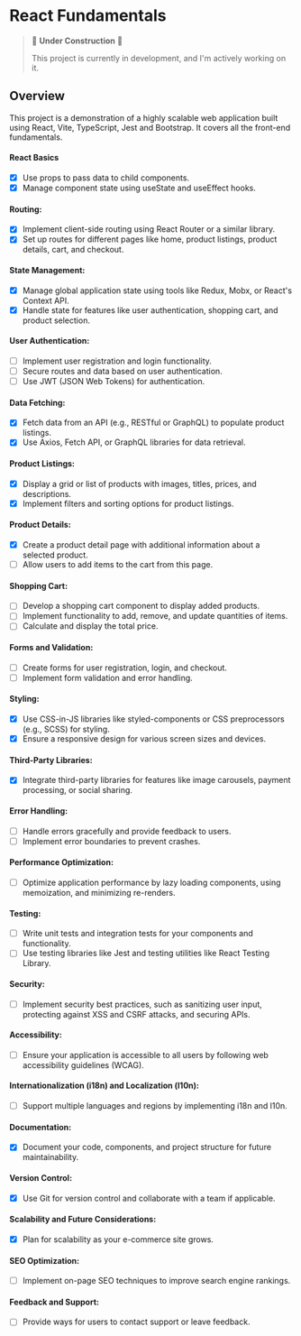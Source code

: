 # React Fundamentals

> 🚧 **Under Construction** 🚧
>
> This project is currently in development, and I'm actively working on it.

## Overview

This project is a demonstration of a highly scalable web application built using React, Vite, TypeScript, Jest and Bootstrap. It covers all the front-end fundamentals.

#### React Basics

- [x] Use props to pass data to child components.
- [x] Manage component state using useState and useEffect hooks.

#### Routing:

- [x] Implement client-side routing using React Router or a similar library.
- [x] Set up routes for different pages like home, product listings, product details, cart, and checkout.

#### State Management:

- [x] Manage global application state using tools like Redux, Mobx, or React's Context API.
- [x] Handle state for features like user authentication, shopping cart, and product selection.

#### User Authentication:

- [ ] Implement user registration and login functionality.
- [ ] Secure routes and data based on user authentication.
- [ ] Use JWT (JSON Web Tokens) for authentication.

#### Data Fetching:

- [x] Fetch data from an API (e.g., RESTful or GraphQL) to populate product listings.
- [x] Use Axios, Fetch API, or GraphQL libraries for data retrieval.

#### Product Listings:

- [x] Display a grid or list of products with images, titles, prices, and descriptions.
- [x] Implement filters and sorting options for product listings.

#### Product Details:

- [x] Create a product detail page with additional information about a selected product.
- [ ] Allow users to add items to the cart from this page.

#### Shopping Cart:

- [ ] Develop a shopping cart component to display added products.
- [ ] Implement functionality to add, remove, and update quantities of items.
- [ ] Calculate and display the total price.

#### Forms and Validation:

- [ ] Create forms for user registration, login, and checkout.
- [ ] Implement form validation and error handling.

#### Styling:

- [x] Use CSS-in-JS libraries like styled-components or CSS preprocessors (e.g., SCSS) for styling.
- [x] Ensure a responsive design for various screen sizes and devices.

#### Third-Party Libraries:

- [x] Integrate third-party libraries for features like image carousels, payment processing, or social sharing.

#### Error Handling:

- [ ] Handle errors gracefully and provide feedback to users.
- [ ] Implement error boundaries to prevent crashes.

#### Performance Optimization:

- [ ] Optimize application performance by lazy loading components, using memoization, and minimizing re-renders.

#### Testing:

- [ ] Write unit tests and integration tests for your components and functionality.
- [ ] Use testing libraries like Jest and testing utilities like React Testing Library.

#### Security:

- [ ] Implement security best practices, such as sanitizing user input, protecting against XSS and CSRF attacks, and securing APIs.

#### Accessibility:

- [ ] Ensure your application is accessible to all users by following web accessibility guidelines (WCAG).

#### Internationalization (i18n) and Localization (l10n):

- [ ] Support multiple languages and regions by implementing i18n and l10n.

#### Documentation:

- [x] Document your code, components, and project structure for future maintainability.

#### Version Control:

- [x] Use Git for version control and collaborate with a team if applicable.

#### Scalability and Future Considerations:

- [x] Plan for scalability as your e-commerce site grows.

#### SEO Optimization:

- [ ] Implement on-page SEO techniques to improve search engine rankings.

#### Feedback and Support:

- [ ] Provide ways for users to contact support or leave feedback.
